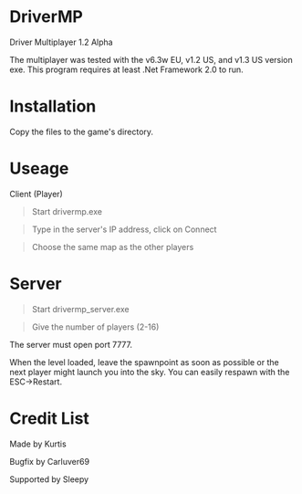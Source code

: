 # DriverMP

Driver Multiplayer 1.2 Alpha

The multiplayer was tested with the v6.3w EU, v1.2 US, and v1.3 US version exe.
This program requires at least .Net Framework 2.0 to run.

# Installation

Copy the files to the game's directory.

# Useage

Client (Player)

> Start drivermp.exe

> Type in the server's IP address, click on Connect

> Choose the same map as the other players

# Server

> Start drivermp_server.exe

> Give the number of players (2-16)

The server must open port 7777.

When the level loaded, leave the spawnpoint as soon as possible or
the next player might launch you into the sky. You can easily respawn
with the ESC->Restart.

# Credit List

Made by Kurtis

Bugfix by Carluver69

Supported by Sleepy
